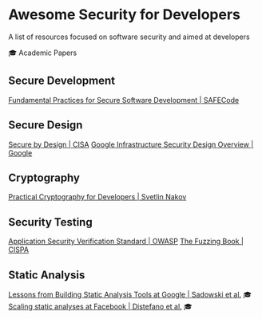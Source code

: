 # Awesome Security for Developers
A list of resources focused on software security and aimed at developers

:mortar_board: Academic Papers

## Secure Development
[Fundamental Practices for Secure Software Development | SAFECode](https://safecode.org/wp-content/uploads/2018/03/SAFECode_Fundamental_Practices_for_Secure_Software_Development_March_2018.pdf)

## Secure Design
[Secure by Design | CISA](https://www.cisa.gov/securebydesign)
[Google Infrastructure Security Design Overview | Google](https://cloud.google.com/docs/security/infrastructure/design)

## Cryptography
[Practical Cryptography for Developers | Svetlin Nakov](https://cryptobook.nakov.com/)

## Security Testing
[Application Security Verification Standard | OWASP](https://owasp.org/www-project-application-security-verification-standard/)
[The Fuzzing Book | CISPA](https://www.fuzzingbook.org/)

## Static Analysis
[Lessons from Building Static Analysis Tools at Google | Sadowski et al.](https://doi.org/10.1145/3188720) :mortar_board:
[Scaling static analyses at Facebook | Distefano et al.](https://doi.org/10.1145/3338112) :mortar_board: